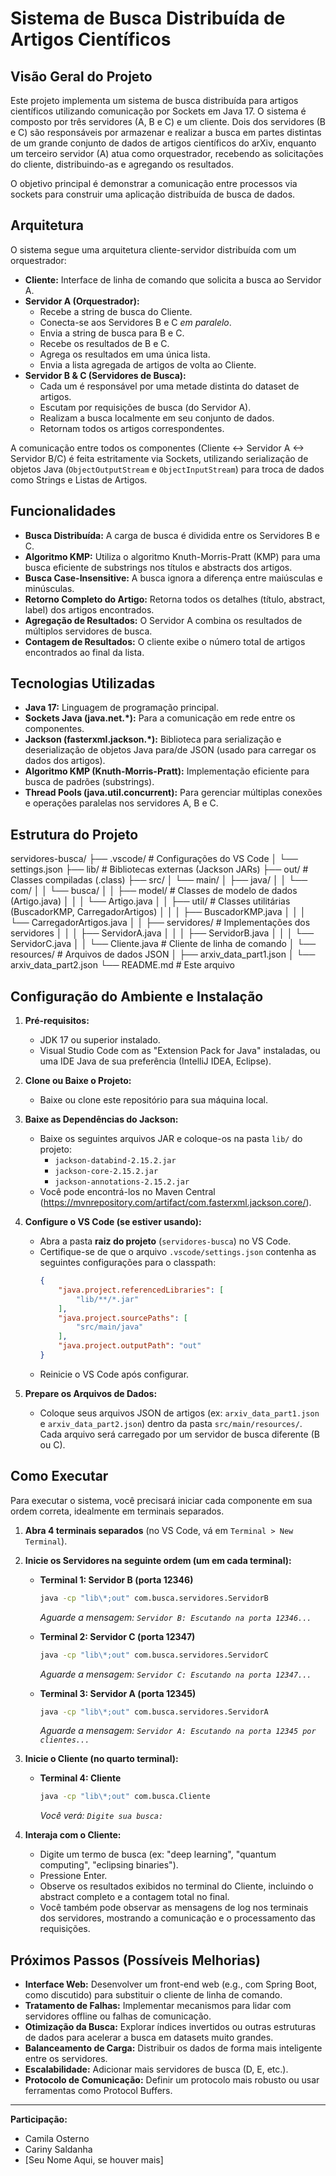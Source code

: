 # Sistema de Busca Distribuída de Artigos Científicos

## Visão Geral do Projeto

Este projeto implementa um sistema de busca distribuída para artigos científicos utilizando comunicação por Sockets em Java 17. O sistema é composto por três servidores (A, B e C) e um cliente. Dois dos servidores (B e C) são responsáveis por armazenar e realizar a busca em partes distintas de um grande conjunto de dados de artigos científicos do arXiv, enquanto um terceiro servidor (A) atua como orquestrador, recebendo as solicitações do cliente, distribuindo-as e agregando os resultados.

O objetivo principal é demonstrar a comunicação entre processos via sockets para construir uma aplicação distribuída de busca de dados.

## Arquitetura

O sistema segue uma arquitetura cliente-servidor distribuída com um orquestrador:

* **Cliente:** Interface de linha de comando que solicita a busca ao Servidor A.
* **Servidor A (Orquestrador):**
    * Recebe a string de busca do Cliente.
    * Conecta-se aos Servidores B e C *em paralelo*.
    * Envia a string de busca para B e C.
    * Recebe os resultados de B e C.
    * Agrega os resultados em uma única lista.
    * Envia a lista agregada de artigos de volta ao Cliente.
* **Servidor B & C (Servidores de Busca):**
    * Cada um é responsável por uma metade distinta do dataset de artigos.
    * Escutam por requisições de busca (do Servidor A).
    * Realizam a busca localmente em seu conjunto de dados.
    * Retornam todos os artigos correspondentes.

A comunicação entre todos os componentes (Cliente <-> Servidor A <-> Servidor B/C) é feita estritamente via Sockets, utilizando serialização de objetos Java (`ObjectOutputStream` e `ObjectInputStream`) para troca de dados como Strings e Listas de Artigos.

## Funcionalidades

* **Busca Distribuída:** A carga de busca é dividida entre os Servidores B e C.
* **Algoritmo KMP:** Utiliza o algoritmo Knuth-Morris-Pratt (KMP) para uma busca eficiente de substrings nos títulos e abstracts dos artigos.
* **Busca Case-Insensitive:** A busca ignora a diferença entre maiúsculas e minúsculas.
* **Retorno Completo do Artigo:** Retorna todos os detalhes (título, abstract, label) dos artigos encontrados.
* **Agregação de Resultados:** O Servidor A combina os resultados de múltiplos servidores de busca.
* **Contagem de Resultados:** O cliente exibe o número total de artigos encontrados ao final da lista.

## Tecnologias Utilizadas

* **Java 17:** Linguagem de programação principal.
* **Sockets Java (java.net.\*):** Para a comunicação em rede entre os componentes.
* **Jackson (fasterxml.jackson.\*):** Biblioteca para serialização e deserialização de objetos Java para/de JSON (usado para carregar os dados dos artigos).
* **Algoritmo KMP (Knuth-Morris-Pratt):** Implementação eficiente para busca de padrões (substrings).
* **Thread Pools (java.util.concurrent):** Para gerenciar múltiplas conexões e operações paralelas nos servidores A, B e C.

## Estrutura do Projeto

servidores-busca/
├── .vscode/             # Configurações do VS Code
│   └── settings.json
├── lib/                 # Bibliotecas externas (Jackson JARs)
├── out/                 # Classes compiladas (.class)
├── src/
│   └── main/
│       ├── java/
│       │   └── com/
│       │       └── busca/
│       │           ├── model/           # Classes de modelo de dados (Artigo.java)
│       │           │   └── Artigo.java
│       │           ├── util/            # Classes utilitárias (BuscadorKMP, CarregadorArtigos)
│       │           │   ├── BuscadorKMP.java
│       │           │   └── CarregadorArtigos.java
│       │           ├── servidores/      # Implementações dos servidores
│       │           │   ├── ServidorA.java
│       │           │   ├── ServidorB.java
│       │           │   └── ServidorC.java
│       │           └── Cliente.java     # Cliente de linha de comando
│       └── resources/     # Arquivos de dados JSON
│           ├── arxiv_data_part1.json
│           └── arxiv_data_part2.json
└── README.md            # Este arquivo


## Configuração do Ambiente e Instalação

1.  **Pré-requisitos:**
    * JDK 17 ou superior instalado.
    * Visual Studio Code com as "Extension Pack for Java" instaladas, ou uma IDE Java de sua preferência (IntelliJ IDEA, Eclipse).

2.  **Clone ou Baixe o Projeto:**
    * Baixe ou clone este repositório para sua máquina local.

3.  **Baixe as Dependências do Jackson:**
    * Baixe os seguintes arquivos JAR e coloque-os na pasta `lib/` do projeto:
        * `jackson-databind-2.15.2.jar`
        * `jackson-core-2.15.2.jar`
        * `jackson-annotations-2.15.2.jar`
    * Você pode encontrá-los no Maven Central (https://mvnrepository.com/artifact/com.fasterxml.jackson.core/).

4.  **Configure o VS Code (se estiver usando):**
    * Abra a pasta **raiz do projeto** (`servidores-busca`) no VS Code.
    * Certifique-se de que o arquivo `.vscode/settings.json` contenha as seguintes configurações para o classpath:
        ```json
        {
            "java.project.referencedLibraries": [
                "lib/**/*.jar"
            ],
            "java.project.sourcePaths": [
                "src/main/java"
            ],
            "java.project.outputPath": "out"
        }
        ```
    * Reinicie o VS Code após configurar.

5.  **Prepare os Arquivos de Dados:**
    * Coloque seus arquivos JSON de artigos (ex: `arxiv_data_part1.json` e `arxiv_data_part2.json`) dentro da pasta `src/main/resources/`. Cada arquivo será carregado por um servidor de busca diferente (B ou C).

## Como Executar

Para executar o sistema, você precisará iniciar cada componente em sua ordem correta, idealmente em terminais separados.

1.  **Abra 4 terminais separados** (no VS Code, vá em `Terminal > New Terminal`).

2.  **Inicie os Servidores na seguinte ordem (um em cada terminal):**

    * **Terminal 1: Servidor B (porta 12346)**
        ```bash
        java -cp "lib\*;out" com.busca.servidores.ServidorB
        ```
        *Aguarde a mensagem: `Servidor B: Escutando na porta 12346...`*

    * **Terminal 2: Servidor C (porta 12347)**
        ```bash
        java -cp "lib\*;out" com.busca.servidores.ServidorC
        ```
        *Aguarde a mensagem: `Servidor C: Escutando na porta 12347...`*

    * **Terminal 3: Servidor A (porta 12345)**
        ```bash
        java -cp "lib\*;out" com.busca.servidores.ServidorA
        ```
        *Aguarde a mensagem: `Servidor A: Escutando na porta 12345 por clientes...`*

3.  **Inicie o Cliente (no quarto terminal):**

    * **Terminal 4: Cliente**
        ```bash
        java -cp "lib\*;out" com.busca.Cliente
        ```
        *Você verá: `Digite sua busca: `*

4.  **Interaja com o Cliente:**
    * Digite um termo de busca (ex: "deep learning", "quantum computing", "eclipsing binaries").
    * Pressione Enter.
    * Observe os resultados exibidos no terminal do Cliente, incluindo o abstract completo e a contagem total no final.
    * Você também pode observar as mensagens de log nos terminais dos servidores, mostrando a comunicação e o processamento das requisições.

## Próximos Passos (Possíveis Melhorias)

* **Interface Web:** Desenvolver um front-end web (e.g., com Spring Boot, como discutido) para substituir o cliente de linha de comando.
* **Tratamento de Falhas:** Implementar mecanismos para lidar com servidores offline ou falhas de comunicação.
* **Otimização da Busca:** Explorar índices invertidos ou outras estruturas de dados para acelerar a busca em datasets muito grandes.
* **Balanceamento de Carga:** Distribuir os dados de forma mais inteligente entre os servidores.
* **Escalabilidade:** Adicionar mais servidores de busca (D, E, etc.).
* **Protocolo de Comunicação:** Definir um protocolo mais robusto ou usar ferramentas como Protocol Buffers.

---

**Participação:**

* Camila Osterno
* Cariny Saldanha
* [Seu Nome Aqui, se houver mais]
